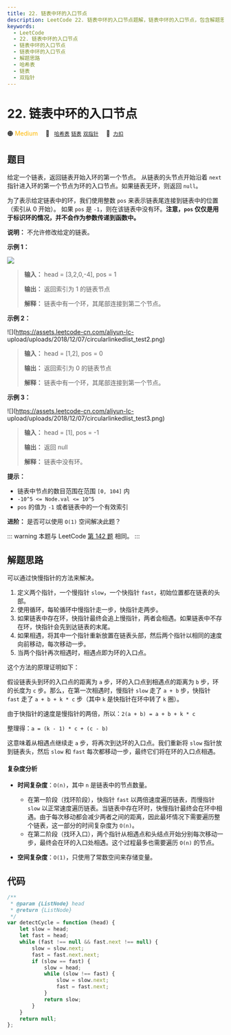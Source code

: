 ```yaml
---
title: 22. 链表中环的入口节点
description: LeetCode 22. 链表中环的入口节点题解，链表中环的入口节点，包含解题思路、复杂度分析以及完整的 JavaScript 代码实现。
keywords:
  - LeetCode
  - 22. 链表中环的入口节点
  - 链表中环的入口节点
  - 链表中环的入口节点
  - 解题思路
  - 哈希表
  - 链表
  - 双指针
---
```


# 22. 链表中环的入口节点

🟠 <font color=#ffb800>Medium</font>&emsp; 🔖&ensp; [`哈希表`](/tag/hash-table.md) [`链表`](/tag/linked-list.md) [`双指针`](/tag/two-pointers.md)&emsp; 🔗&ensp;[`力扣`](https://leetcode.cn/problems/c32eOV)

## 题目

给定一个链表，返回链表开始入环的第一个节点。 从链表的头节点开始沿着 `next` 指针进入环的第一个节点为环的入口节点。如果链表无环，则返回
`null`。

为了表示给定链表中的环，我们使用整数 `pos` 来表示链表尾连接到链表中的位置（索引从 0 开始）。 如果 `pos` 是
`-1`，则在该链表中没有环。**注意，`pos` 仅仅是用于标识环的情况，并不会作为参数传递到函数中。**

**说明：** 不允许修改给定的链表。

**示例 1：**

![](https://assets.leetcode-cn.com/aliyun-lc-upload/uploads/2018/12/07/circularlinkedlist.png)

> **输入：** head = [3,2,0,-4], pos = 1
>
> **输出：** 返回索引为 1 的链表节点
>
> **解释：** 链表中有一个环，其尾部连接到第二个节点。

**示例 2：**

![](https://assets.leetcode-cn.com/aliyun-lc-
upload/uploads/2018/12/07/circularlinkedlist_test2.png)

> **输入：** head = [1,2], pos = 0
>
> **输出：** 返回索引为 0 的链表节点
>
> **解释：** 链表中有一个环，其尾部连接到第一个节点。

**示例 3：**

![](https://assets.leetcode-cn.com/aliyun-lc-
upload/uploads/2018/12/07/circularlinkedlist_test3.png)

> **输入：** head = [1], pos = -1
>
> **输出：** 返回 null
>
> **解释：** 链表中没有环。

**提示：**

- 链表中节点的数目范围在范围 `[0, 104]` 内
- `-10^5 <= Node.val <= 10^5`
- `pos` 的值为 `-1` 或者链表中的一个有效索引

**进阶：** 是否可以使用 `O(1)` 空间解决此题？

::: warning
本题与 LeetCode [第 142 题](../problem/0142.md) 相同。
:::

## 解题思路

可以通过快慢指针的方法来解决。

1. 定义两个指针，一个慢指针 `slow`，一个快指针 `fast`，初始位置都在链表的头部。
2. 使用循环，每轮循环中慢指针走一步，快指针走两步。
3. 如果链表中存在环，快指针最终会追上慢指针，两者会相遇。如果链表中不存在环，快指针会先到达链表的末尾。
4. 如果相遇，将其中一个指针重新放置在链表头部，然后两个指针以相同的速度向前移动，每次移动一步。
5. 当两个指针再次相遇时，相遇点即为环的入口点。

这个方法的原理证明如下：

假设链表头到环的入口点的距离为 `a` 步，环的入口点到相遇点的距离为 `b` 步，环的长度为 `c` 步。那么，在第一次相遇时，慢指针 `slow` 走了 `a + b` 步，快指针 `fast` 走了 `a + b + k * c` 步（其中 `k` 是快指针在环中转了 `k` 圈）。

由于快指针的速度是慢指针的两倍，所以：`2(a + b) = a + b + k * c`

整理得：`a = (k - 1) * c + (c - b)`

这意味着从相遇点继续走 `a` 步，将再次到达环的入口点。我们重新将 `slow` 指针放到链表头，然后 `slow` 和 `fast` 每次都移动一步，最终它们将在环的入口点相遇。

#### 复杂度分析

- **时间复杂度**：`O(n)`，其中 `n` 是链表中的节点数量。

  - 在第一阶段（找环阶段），快指针 `fast` 以两倍速度遍历链表，而慢指针 `slow` 以正常速度遍历链表。当链表中存在环时，快慢指针最终会在环中相遇。由于每次移动都会减少两者之间的距离，因此最坏情况下需要遍历整个链表，这一部分的时间复杂度为 `O(n)`。
  - 在第二阶段（找环入口），两个指针从相遇点和头结点开始分别每次移动一步，最终会在环的入口处相遇。这个过程最多也需要遍历 `O(n)` 的节点。

- **空间复杂度**：`O(1)`，只使用了常数空间来存储变量。

## 代码

```javascript
/**
 * @param {ListNode} head
 * @return {ListNode}
 */
var detectCycle = function (head) {
	let slow = head;
	let fast = head;
	while (fast !== null && fast.next !== null) {
		slow = slow.next;
		fast = fast.next.next;
		if (slow == fast) {
			slow = head;
			while (slow !== fast) {
				slow = slow.next;
				fast = fast.next;
			}
			return slow;
		}
	}
	return null;
};
```
